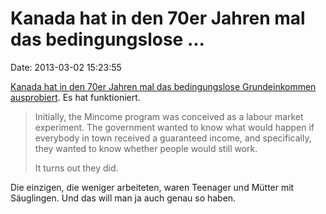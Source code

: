 Kanada hat in den 70er Jahren mal das bedingungslose \...
=========================================================

Date: 2013-03-02 15:23:55

[Kanada hat in den 70er Jahren mal das bedingungslose Grundeinkommen
ausprobiert](http://www.dominionpaper.ca/articles/4100). Es hat
funktioniert.

> Initially, the Mincome program was conceived as a labour market
> experiment. The government wanted to know what would happen if
> everybody in town received a guaranteed income, and specifically, they
> wanted to know whether people would still work.
>
> It turns out they did.

Die einzigen, die weniger arbeiteten, waren Teenager und Mütter mit
Säuglingen. Und das will man ja auch genau so haben.

